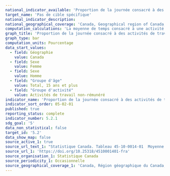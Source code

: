 ```yaml
---
national_indicator_available: 'Proportion de la journée consacré à des activités de travail non-rémunéré'
target_name: 'Pas de cible spécifique'
national_indicator_description:
national_geographical_coverage: 'Canada, Geographical region of Canada, Province' 
computation_calculations: 'La moyenne de temps consacré à une activité est une moyenne quotidienne basée sur les sept jours de la semaine. La proportion de la journée est basée sur une journée de 24 heures.'
graph_title: 'Proportion de la journée consacré à des activités de travail non-rémunéré'
graph_type: bar
computation_units: Pourcentage
data_start_values:
  - field: Géographie
    value: Canada
  - field: Sexe
    value: Femme
  - field: Sexe
    value: Homme
  - field: "Groupe d'âge"
    value: Total, 15 ans et plus
  - field: "Groupe d'activité"
    value: Activités de travail non-rémunéré
indicator_name: 'Proportion de la journée consacré à des activités de travail non-rémunéré'
indicator_sort_order: 05-02-01
published: true
reporting_status: complete
indicator_number: 5.2.1
sdg_goal: '5'
data_non_statistical: false
target_id: '5.2'
data_show_map: false
source_active_1: true
source_url_text_1: "Statistique Canada. Tableau 45-10-0014-01  Moyenne de temps consacré en heures par jour à diverses activités par groupe d'âge et sexe, 15 ans et plus, Canada et provinces"
source_url_1: 'https://doi.org/10.25318/4510001401-fra'
source_organisation_1: Statistique Canada
source_periodicity_1: Occasionnelle
source_geographical_coverage_1: 'Canada, Région géographique du Canada, Province ou territoire'
---
```

